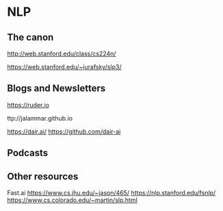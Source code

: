 # NLP

## The canon

<http://web.stanford.edu/class/cs224n/>

<https://web.stanford.edu/~jurafsky/slp3/>

## Blogs and Newsletters

<https://ruder.io>

ttp://jalammar.github.io

<https://dair.ai/>
<https://github.com/dair-ai>

## Podcasts

## Other resources

Fast.ai
<https://www.cs.jhu.edu/~jason/465/>
<https://nlp.stanford.edu/fsnlp/>
<https://www.cs.colorado.edu/~martin/slp.html>
